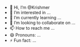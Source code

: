 - 👋 Hi, I’m @Krishmer
- 👀 I’m interested in ...
- 🌱 I’m currently learning ...
- 💞️ I’m looking to collaborate on ...
- 📫 How to reach me ...
- 😄 Pronouns: ...
- ⚡ Fun fact: ...

<!---
Krishmer/Krishmer is a ✨ special ✨ repository because its `README.md` (this file) appears on your GitHub profile.
You can click the Preview link to take a look at your changes.
--->

